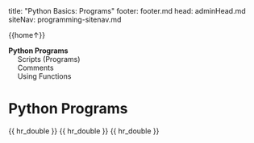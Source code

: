 <frontmatter>
title: "Python Basics: Programs"
footer: footer.md
head: adminHead.md
siteNav: programming-sitenav.md
</frontmatter>

<include src="../../common/header.md" />

<div class="website-content" id="main">
<div id="toc">

{{home↑}}
* [**Python Programs**](#python-programs)
  * [Scripts (Programs)](#scripts-programs)
  * [Comments](#comments)
  * [Using Functions](#using-functions)
  
</div>
<div id="main">

# Python Programs

<include src="../scripts/text.md" />{{ hr_double }}
<include src="../comments/text.md" />{{ hr_double }}
<include src="../usingFunctions/text.md" />{{ hr_double }}

</div>
</div>